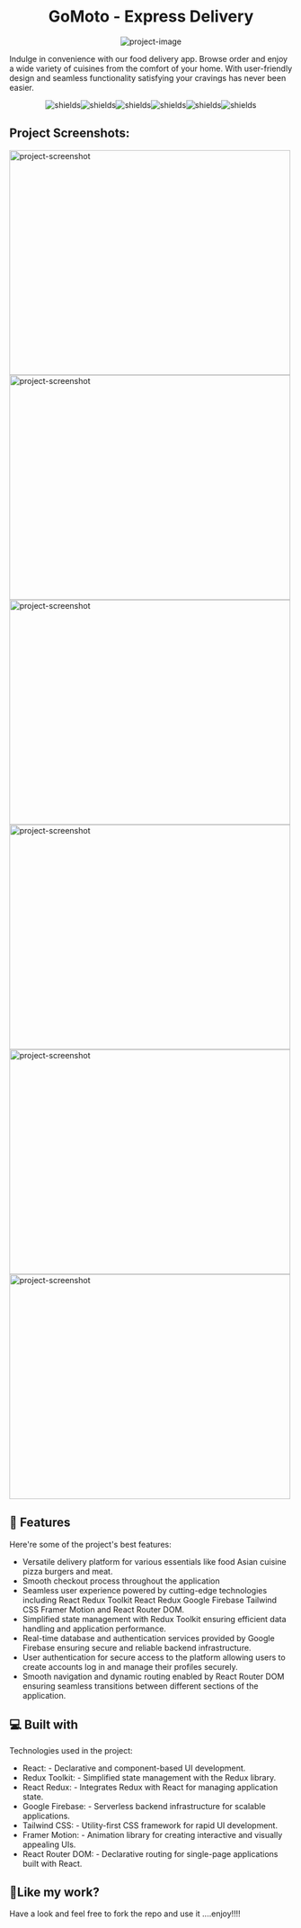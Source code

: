 <h1 align="center" id="title">GoMoto - Express Delivery</h1>

<p align="center"><img src="https://github.com/Ayu85/Gomato---Expres-Delivery/assets/103013928/cac139cf-ec86-4d27-a177-e77857ca6db1" alt="project-image"></p>

<p id="description">Indulge in convenience with our food delivery app. Browse order and enjoy a wide variety of cuisines from the comfort of your home. With user-friendly design and seamless functionality satisfying your cravings has never been easier.</p>

<p align="center"><img src="https://img.shields.io/badge/-React-61DAFB?style=flat&amp;logo=react&amp;logoColor=white)](https://reactjs.org/" alt="shields"><img src="https://img.shields.io/badge/-Redux-764ABC?style=flat&amp;logo=redux&amp;logoColor=white)](https://redux.js.org/" alt="shields"><img src="https://img.shields.io/badge/-Tailwind_CSS-38B2AC?style=flat&amp;logo=tailwind-css&amp;logoColor=white)](https://tailwindcss.com/" alt="shields"><img src="https://img.shields.io/badge/-React_Router-CA4245?style=flat&amp;logo=react-router&amp;logoColor=white)](https://reactrouter.com/" alt="shields"><img src="https://img.shields.io/badge/-Redux_Toolkit-764ABC?style=flat&amp;logo=redux&amp;logoColor=white)](https://redux-toolkit.js.org/" alt="shields"><img src="https://img.shields.io/badge/-Firebase-FFCA28?style=flat&amp;logo=firebase&amp;logoColor=black)](https://firebase.google.com/" alt="shields"></p>

<h2>Project Screenshots:</h2>

<img src="https://github.com/Ayu85/Gomato---Expres-Delivery/assets/103013928/47a4f379-c66a-484a-b5cc-ff758b7924b6" alt="project-screenshot" width="500" height="400/">

<img src="https://github.com/Ayu85/Gomato---Expres-Delivery/assets/103013928/616b9d08-deb8-4408-98ec-2466fa7ea5ff" alt="project-screenshot" width="500" height="400/">

<img src="https://github.com/Ayu85/Gomato---Expres-Delivery/assets/103013928/c95dc347-2f98-4c51-9309-8e2dbf11b5d6" alt="project-screenshot" width="500" height="400/">

<img src="https://github.com/Ayu85/Gomato---Expres-Delivery/assets/103013928/4f0f23f9-ee81-4e1c-a430-d5ff1d1766de" alt="project-screenshot" width="500" height="400/">

<img src="https://github.com/Ayu85/Gomato---Expres-Delivery/assets/103013928/dd804e77-2e5c-4c61-af5a-e2f98c5cc766" alt="project-screenshot" width="500" height="400/">

<img src="https://github.com/Ayu85/Gomato---Expres-Delivery/assets/103013928/cb964146-27db-401a-9a43-c083472a3377" alt="project-screenshot" width="500" height="400/">

  
  
<h2>🧐 Features</h2>

Here're some of the project's best features:

*   Versatile delivery platform for various essentials like food Asian cuisine pizza burgers and meat.
*   Smooth checkout process throughout the application
*   Seamless user experience powered by cutting-edge technologies including React Redux Toolkit React Redux Google Firebase Tailwind CSS Framer Motion and React Router DOM.
*   Simplified state management with Redux Toolkit ensuring efficient data handling and application performance.
*   Real-time database and authentication services provided by Google Firebase ensuring secure and reliable backend infrastructure.
*   User authentication for secure access to the platform allowing users to create accounts log in and manage their profiles securely.
*   Smooth navigation and dynamic routing enabled by React Router DOM ensuring seamless transitions between different sections of the application.

  
  
<h2>💻 Built with</h2>

Technologies used in the project:

*   React: - Declarative and component-based UI development.
*   Redux Toolkit: - Simplified state management with the Redux library.
*   React Redux: - Integrates Redux with React for managing application state.
*   Google Firebase: - Serverless backend infrastructure for scalable applications.
*   Tailwind CSS: - Utility-first CSS framework for rapid UI development.
*   Framer Motion: - Animation library for creating interactive and visually appealing UIs.
*   React Router DOM: - Declarative routing for single-page applications built with React.

<h2>💖Like my work?</h2>

Have a look and feel free to fork the repo and use it ....enjoy!!!!
